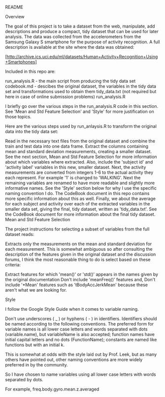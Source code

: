 README

Overview

The goal of this project is to take a dataset from the web, manipulate, add descriptions and produce a compact, tidy dataset that can be used for later analysis. The data was collected from the accelerometers from the Samsung Galaxy S smartphone for the purpose of activity recognition. A full description is available at the site where the data was obtained:

[http://archive.ics.uci.edu/ml/datasets/Human+Activity+Recognition+Using+Smartphones]

Included in this repo are:

run_analysis.R - the main script from producing the tidy data set
codebook.md - descibes the original dataset, the variables in the tidy data set and transformations used to obtain them
tidy_data.txt (not required but here in case of online submission problems)
run_analysis.R

I briefly go over the various steps in the run_analysis.R code in this section. See 'Mean and Std Feature Selection' and 'Style' for more justification on those topics.

Here are the various steps used by run_anlaysis.R to transform the original data into the tidy data set:

Read in the necessary text files from the original dataset and combine the train and test data into one data frame.
Extract the columns containing mean and standard deviation measurements, creating a smaller dataset. See the next section, Mean and Std Feature Selection for more information about which variables where extracted. Also, include the 'subject id' and 'activity label' variables in this new, smaller dataset.
Next, the activity measurements are converted from integers 1-6 to the actual activity they each represent. For example '1' is changed to 'WALKING'.
Next the remaining variables are renamed to have more readable and slightly more informative names. See the 'Style' section below for why I use the specific naming convention I do. The CodeBook document in this repo contains more specific information about this as well.
Finally, we about the average for each subject and activity over each of the extracted variables in the smaller data set, giving the final, tidy dataset, written as 'tidy_data.txt'. See the CodeBook document for more information about the final tidy dataset.
Mean and Std Feature Selection

The project instructions for selecting a subset of variables from the full dataset reads:

Extracts only the measurements on the mean and standard deviation for each measurement.
This is somewhat ambiguous so after consulting the description of the features given in the original dataset and the discussion forums, I think the most reasonable thing to do is select based on these criteria:

Extract features for which 'mean()' or 'std()' appears in the names given by the original documentation
Don't include 'meanFreq()' features and,
Don't include '*Mean' features such as 'tBodyAccJerkMean' because these aren't what we are looking for.


Style

I follow the Google Style Guide when it comes to variable naming.

Don't use underscores ( _ ) or hyphens ( - ) in identifiers. 
Identifiers should be named according to the following conventions. 
The preferred form for variable names is all lower case letters and words separated with dots (variable.name), 
but variableName is also accepted; function names have initial capital letters and no dots (FunctionName); 
constants are named like functions but with an initial k. 


This is somewhat at odds with the style laid out by Prof. Leek, but as many others have pointed out, other naming conventions are more widely preferred in by the community.

So I have chosen to name variables using all lower case letters with words separated by dots.

For example, freq.body.gyro.mean.z.averaged
